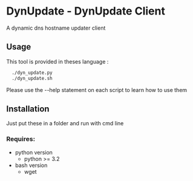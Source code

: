 # DynUpdate - DynUpdate Client

A dynamic dns hostname updater client

## Usage

This tool is provided in theses language :

```bash
  ./dyn_update.py
  ./dyn_update.sh
```

Please use the --help statement on each script to learn how to use them

## Installation

Just put these in a folder and run with cmd line

### Requires:
  - python version
    * python >= 3.2
  - bash version
    * wget